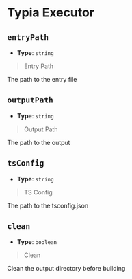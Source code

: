 
<!-- Generated by @storm-software/untyped -->
<!-- Do not edit this file directly -->

# Typia Executor

## `entryPath`
- **Type**: `string`

> Entry Path


The path to the entry file


## `outputPath`
- **Type**: `string`

> Output Path


The path to the output


## `tsConfig`
- **Type**: `string`

> TS Config


The path to the tsconfig.json


## `clean`
- **Type**: `boolean`

> Clean


Clean the output directory before building


